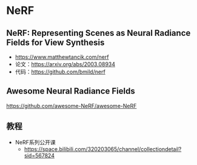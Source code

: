 # NeRF

## NeRF: Representing Scenes as Neural Radiance Fields for View Synthesis

- https://www.matthewtancik.com/nerf
- 论文：https://arxiv.org/abs/2003.08934
- 代码：https://github.com/bmild/nerf

## Awesome Neural Radiance Fields
https://github.com/awesome-NeRF/awesome-NeRF

## 教程

- NeRF系列公开课
  - https://space.bilibili.com/320203065/channel/collectiondetail?sid=567824
